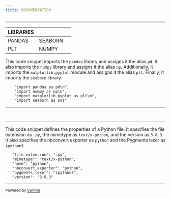 ```yaml
---
title: DOCUMENTATION
---
```

<SwmSnippet path="/Abalone .ipynb" line="9">

---

| LIBRARIES |         |   |
| --------- | ------- | - |
| PANDAS    | SEABORN |   |
| PLT       | NUMPY   |   |

This code snippet imports the `pandas` library and assigns it the alias `pd`. It also imports the `numpy` library and assigns it the alias `np`. Additionally, it imports the `matplotlib.pyplot` module and assigns it the alias `plt`. Finally, it imports the `seaborn` library.

```ipynb
    "import pandas as pd\n",
    "import numpy as np\n",
    "import matplotlib.pyplot as plt\n",
    "import seaborn as sns"
```

---

</SwmSnippet>

&nbsp;

<SwmSnippet path="/Abalone .ipynb" line="2876">

---

This code snippet defines the properties of a Python file. It specifies the file extension as `.py`, the mimetype as `text/x-python`, and the version as `3.8.3`. It also specifies the nbconvert exporter as `python` and the Pygments lexer as `ipython3`.

```ipynb
   "file_extension": ".py",
   "mimetype": "text/x-python",
   "name": "python",
   "nbconvert_exporter": "python",
   "pygments_lexer": "ipython3",
   "version": "3.8.3"
```

---

</SwmSnippet>

<SwmMeta version="3.0.0" repo-id="Z2l0aHViJTNBJTNBQWJhbG9uZSUzQSUzQVNWMTkwNg==" repo-name="Abalone"><sup>Powered by [Swimm](https://app.swimm.io/)</sup></SwmMeta>
